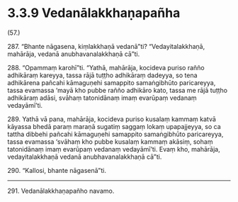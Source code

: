 # 3.3.9 Vedanālakkhaṇapañha

(57.)

287\. “Bhante nāgasena, kiṃlakkhaṇā vedanā”ti? “Vedayitalakkhaṇā, mahārāja, vedanā anubhavanalakkhaṇā cā”ti.

288\. “Opammaṃ karohī”ti. “Yathā, mahārāja, kocideva puriso rañño adhikāraṃ kareyya, tassa rājā tuṭṭho adhikāraṃ dadeyya, so tena adhikārena pañcahi kāmaguṇehi samappito samaṅgibhūto paricareyya, tassa evamassa ‘mayā kho pubbe rañño adhikāro kato, tassa me rājā tuṭṭho adhikāraṃ adāsi, svāhaṃ tatonidānaṃ imaṃ evarūpaṃ vedanaṃ vedayāmī’ti.

289\. Yathā vā pana, mahārāja, kocideva puriso kusalaṃ kammaṃ katvā kāyassa bhedā paraṃ maraṇā sugatiṃ saggaṃ lokaṃ upapajjeyya, so ca tattha dibbehi pañcahi kāmaguṇehi samappito samaṅgibhūto paricareyya, tassa evamassa ‘svāhaṃ kho pubbe kusalaṃ kammaṃ akāsiṃ, sohaṃ tatonidānaṃ imaṃ evarūpaṃ vedanaṃ vedayāmī’ti. Evaṃ kho, mahārāja, vedayitalakkhaṇā vedanā anubhavanalakkhaṇā cā”ti.

290\. “Kallosi, bhante nāgasenā”ti.

---

291\. Vedanālakkhaṇapañho navamo.
